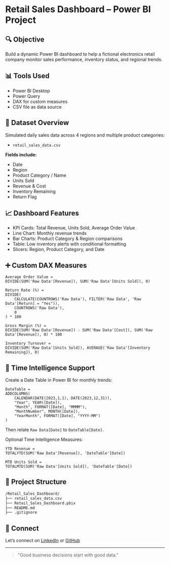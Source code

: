 # Retail Sales Dashboard – Power BI Project

## 🔍 Objective
Build a dynamic Power BI dashboard to help a fictional electronics retail company monitor sales performance, inventory status, and regional trends.

## 📊 Tools Used
- Power BI Desktop
- Power Query
- DAX for custom measures
- CSV file as data source

## 📁 Dataset Overview
Simulated daily sales data across 4 regions and multiple product categories:
- `retail_sales_data.csv`

**Fields include:**
- Date
- Region
- Product Category / Name
- Units Sold
- Revenue & Cost
- Inventory Remaining
- Return Flag

## 📈 Dashboard Features
- KPI Cards: Total Revenue, Units Sold, Average Order Value
- Line Chart: Monthly revenue trends
- Bar Charts: Product Category & Region comparisons
- Table: Low inventory alerts with conditional formatting
- Slicers: Region, Product Category, and Date

## ➕ Custom DAX Measures
```DAX
Average Order Value = 
DIVIDE(SUM('Raw Data'[Revenue]), SUM('Raw Data'[Units Sold]), 0)

Return Rate (%) = 
DIVIDE(
    CALCULATE(COUNTROWS('Raw Data'), FILTER('Raw Data', 'Raw Data'[Return] = "Yes")),
    COUNTROWS('Raw Data'),
    0
) * 100

Gross Margin (%) = 
DIVIDE(SUM('Raw Data'[Revenue]) - SUM('Raw Data'[Cost]), SUM('Raw Data'[Revenue]), 0) * 100

Inventory Turnover = 
DIVIDE(SUM('Raw Data'[Units Sold]), AVERAGE('Raw Data'[Inventory Remaining]), 0)
```

## 📅 Time Intelligence Support
Create a Date Table in Power BI for monthly trends:
```DAX
DateTable = 
ADDCOLUMNS(
    CALENDAR(DATE(2023,1,1), DATE(2023,12,31)),
    "Year", YEAR([Date]),
    "Month", FORMAT([Date], "MMMM"),
    "MonthNumber", MONTH([Date]),
    "YearMonth", FORMAT([Date], "YYYY-MM")
)
```
Then relate `Raw Data[Date]` to `DateTable[Date]`.

Optional Time Intelligence Measures:
```DAX
YTD Revenue = 
TOTALYTD(SUM('Raw Data'[Revenue]), 'DateTable'[Date])

MTD Units Sold = 
TOTALMTD(SUM('Raw Data'[Units Sold]), 'DateTable'[Date])
```

## 📂 Project Structure
```bash
/Retail_Sales_Dashboard/
├── retail_sales_data.csv
├── Retail_Sales_Dashboard.pbix
├── README.md
├── .gitignore
```

## 🔗 Connect
Let’s connect on [LinkedIn](https://www.linkedin.com/in/the-madonald) or [GitHub](https://github.com/themacdonald)

---

> "Good business decisions start with good data."
